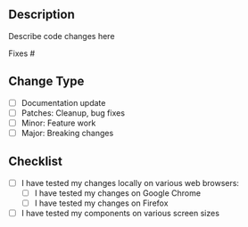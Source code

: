 ## Description

Describe code changes here

Fixes #

## Change Type

- [ ] Documentation update
- [ ] Patches: Cleanup, bug fixes
- [ ] Minor: Feature work
- [ ] Major: Breaking changes

## Checklist

- [ ] I have tested my changes locally on various web browsers:
  - [ ] I have tested my changes on Google Chrome
  - [ ] I have tested my changes on Firefox
- [ ] I have tested my components on various screen sizes
